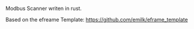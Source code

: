 Modbus Scanner writen in rust.

Based on the efreame Template: https://github.com/emilk/eframe_template